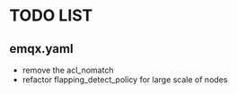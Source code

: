 # TODO LIST

## emqx.yaml

- remove the acl_nomatch
- refactor flapping_detect_policy for large scale of nodes
